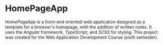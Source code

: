 # HomePageApp
_HomePageApp_ is a front-end oriented web application designed as a template for a browser's homepage, with the addition of written notes. It uses the _Angular_ framework, _TypeScript_, and _SCSS_ for styling. This project was created for the Web Application Development Course (sixth semester).
